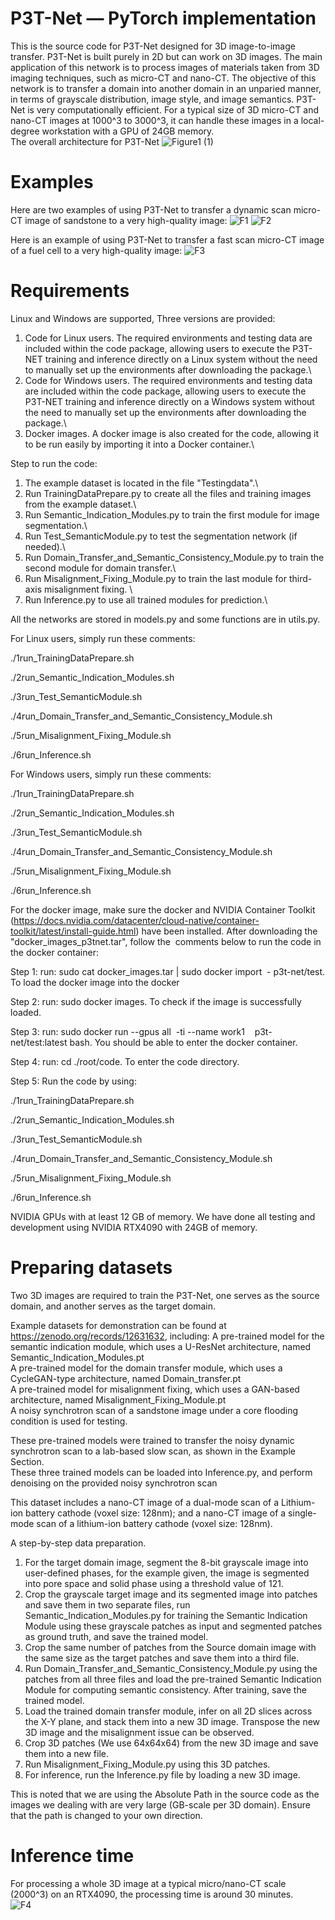 # P3T-Net — PyTorch implementation

This is the source code for P3T-Net designed for 3D image-to-image transfer. P3T-Net is built purely in 2D but can work on 3D images. 
The main application of this network is to process images of materials taken from 3D imaging techniques, such as micro-CT and nano-CT. 
The objective of this network is to transfer a domain into another domain in an unparied manner, in terms of grayscale distribution, image style, and image semantics.
P3T-Net is very computationally efficient. For a typical size of 3D micro-CT and nano-CT images at 1000^3 to 3000^3, it can handle these images in a local-degree workstation with a GPU of 24GB memory.\
The overall architecture for P3T-Net 
![Figure1 (1)](https://github.com/KunningTang1/P3T-Net-for-3D-large-image-transfer/assets/97938972/81a883e3-3fb3-4df6-a24f-e00faa66a6ea)

# Examples
Here are two examples of using P3T-Net to transfer a dynamic scan micro-CT image of sandstone to a very high-quality image:
![F1](https://github.com/KunningTang1/P3T-Net-for-3D-large-image-transfer/assets/97938972/8a2c9498-2779-4e3f-a9eb-a3fd354060ce)
![F2](https://github.com/KunningTang1/P3T-Net-for-3D-large-image-transfer/assets/97938972/2b162de5-90a3-4d73-a9cb-bbb895be0c4c)

Here is an example of using P3T-Net to transfer a fast scan micro-CT image of a fuel cell to a very high-quality image:
![F3](https://github.com/KunningTang1/P3T-Net-for-3D-large-image-transfer/assets/97938972/d29f8c01-2265-4e34-bbe2-8c4155eb6385)

# Requirements

Linux and Windows are supported, Three versions are provided:

1. Code for Linux users. The required environments and testing data are included within the code package, allowing users to execute the P3T-NET training and inference directly on a Linux system without the need to manually set up the environments after downloading the package.\\
2. Code for Windows users. The required environments and testing data are included within the code package, allowing users to execute the P3T-NET training and inference directly on a Windows system without the need to manually set up the environments after downloading the package.\\
3. Docker images. A docker image is also created for the code, allowing it to be run easily by importing it into a Docker container.\\

Step to run the code:

1. The example dataset is located in the file "Testingdata".\\
2. Run TrainingDataPrepare.py to create all the files and training images from the example dataset.\\
3. Run Semantic_Indication_Modules.py to train the first module for image segmentation.\\
4. Run Test_SemanticModule.py to test the segmentation network (if needed).\\
5. Run Domain_Transfer_and_Semantic_Consistency_Module.py to train the second module for domain transfer.\\
6. Run Misalignment_Fixing_Module.py to train the last module for third-axis misalignment fixing. \\
7. Run Inference.py to use all trained modules for prediction.\\

All the networks are stored in models.py and some functions are in utils.py.

For Linux users, simply run these comments: 

./1run_TrainingDataPrepare.sh

./2run_Semantic_Indication_Modules.sh

./3run_Test_SemanticModule.sh

./4run_Domain_Transfer_and_Semantic_Consistency_Module.sh

./5run_Misalignment_Fixing_Module.sh

./6run_Inference.sh

For Windows users, simply run these comments: 

./1run_TrainingDataPrepare.sh

./2run_Semantic_Indication_Modules.sh

./3run_Test_SemanticModule.sh

./4run_Domain_Transfer_and_Semantic_Consistency_Module.sh

./5run_Misalignment_Fixing_Module.sh

./6run_Inference.sh


For the docker image, make sure the docker and NVIDIA Container Toolkit (https://docs.nvidia.com/datacenter/cloud-native/container-toolkit/latest/install-guide.html) have been installed. After downloading the "docker_images_p3tnet.tar", follow the  comments below to run the code in the docker container:

Step 1: run: sudo cat docker_images.tar | sudo docker import  - p3t-net/test. To load the docker image into the docker

Step 2: run: sudo docker images. To check if the image is successfully loaded.

Step 3: run: sudo docker run --gpus all  -ti --name work1    p3t-net/test:latest bash. You should be able to enter the docker container.

Step 4: run: cd ./root/code. To enter the code directory.

Step 5: Run the code by using: 

./1run_TrainingDataPrepare.sh

./2run_Semantic_Indication_Modules.sh

./3run_Test_SemanticModule.sh

./4run_Domain_Transfer_and_Semantic_Consistency_Module.sh

./5run_Misalignment_Fixing_Module.sh

./6run_Inference.sh

NVIDIA GPUs with at least 12 GB of memory. We have done all testing and development using NVIDIA RTX4090 with 24GB of memory.


# Preparing datasets

Two 3D images are required to train the P3T-Net, one serves as the source domain, and another serves as the target domain. 

Example datasets for demonstration can be found at https://zenodo.org/records/12631632, including:
A pre-trained model for the semantic indication module, which uses a U-ResNet architecture, named Semantic_Indication_Modules.pt\
A pre-trained model for the domain transfer module, which uses a CycleGAN-type architecture, named Domain_transfer.pt\
A pre-trained model for misalignment fixing, which uses a GAN-based architecture, named Misalignment_Fixing_Module.pt\
A noisy synchrotron scan of a sandstone image under a core flooding condition is used for testing.

These pre-trained models were trained to transfer the noisy dynamic synchrotron scan to a lab-based slow scan, as shown in the Example Section.\
These three trained models can be loaded into Inference.py, and perform denoising on the provided noisy synchrotron scan

This dataset includes a nano-CT image of a dual-mode scan of a Lithium-ion battery cathode (voxel size: 128nm); and a nano-CT image of a single-mode scan of a lithium-ion battery cathode (voxel size: 128nm).

A step-by-step data preparation.
1. For the target domain image, segment the 8-bit grayscale image into user-defined phases, for the example given, the image is segmented into pore space and solid phase using a threshold value of 121.
2. Crop the grayscale target image and its segmented image into patches and save them in two separate files, run Semantic_Indication_Modules.py for training the Semantic Indication Module using these grayscale patches as input and segmented patches as ground truth, and save the trained model.
3. Crop the same number of patches from the Source domain image with the same size as the target patches and save them into a third file.
4. Run Domain_Transfer_and_Semantic_Consistency_Module.py using the patches from all three files and load the pre-trained Semantic Indication Module for computing semantic consistency. After training, save the trained model.
5. Load the trained domain transfer module, infer on all 2D slices across the X-Y plane, and stack them into a new 3D image. Transpose the new 3D image and the misalignment issue can be observed.
6. Crop 3D patches (We use 64x64x64) from the new 3D image and save them into a new file.
7. Run Misalignment_Fixing_Module.py using this 3D patches.
8. For inference, run the Inference.py file by loading a new 3D image.

This is noted that we are using the Absolute Path in the source code as the images we dealing with are very large (GB-scale per 3D domain). Ensure that the path is changed to your own direction.

# Inference time
For processing a whole 3D image at a typical micro/nano-CT scale (2000^3) on an RTX4090, the processing time is around 30 minutes.  
![F4](https://github.com/KunningTang1/P3T-Net-for-3D-large-image-transfer/assets/97938972/258a7bb0-b6ee-48df-9b72-0dcece472785)
